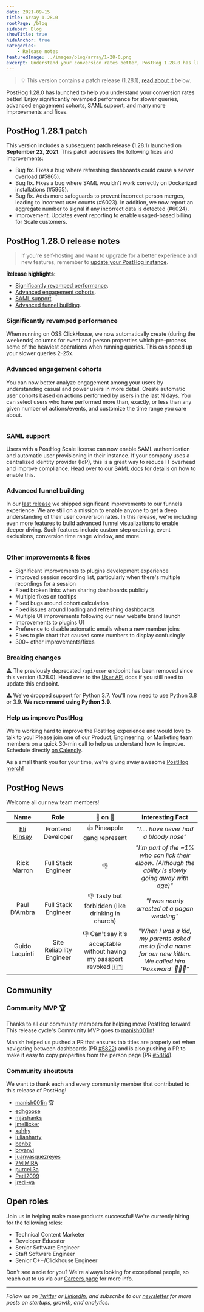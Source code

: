 ```yaml
---
date: 2021-09-15
title: Array 1.28.0
rootPage: /blog
sidebar: Blog
showTitle: true
hideAnchor: true
categories:
    - Release notes
featuredImage: ../images/blog/array/1-28-0.png
excerpt: Understand your conversion rates better, PostHog 1.28.0 has launched! Significantly revamped performance for slower queries, advanced engagement cohorts, SAML support, and many more improvements and fixes.
---
```


> 💡 This version contains a patch release (1.28.1), [read about it](#posthog-1281-patch) below.


PostHog 1.28.0 has launched to help you understand your conversion rates better! Enjoy significantly revamped performance for slower queries, advanced engagement cohorts, SAML support, and many more improvements and fixes.

## PostHog 1.28.1 patch

This version includes a subsequent patch release (1.28.1) launched on **September 22, 2021**. This patch addresses the following fixes and improvements:

-   Bug fix. Fixes a bug where refreshing dashboards could cause a server overload (#5865).
-   Bug fix. Fixes a bug where SAML wouldn't work correctly on Dockerized installations (#5965).
-   Bug fix. Adds more safeguards to prevent incorrect person merges, leading to incorrect user counts (#6023). In addition, we now report an aggregate number to signal if any incorrect data is detected (#6024).
-   Improvement. Updates event reporting to enable usaged-based billing for Scale customers.


## PostHog 1.28.0 release notes

> If you're self-hosting and want to upgrade for a better experience and new features, remember to [update your PostHog instance](/docs/self-host/configure/upgrading-posthog).

**Release highlights:**

- [Significantly revamped performance](#significantly-revamped-performance).
- [Advanced engagement cohorts](#advanced-engagement-cohorts).
- [SAML support](#saml-support).
- [Advanced funnel building](#advanced-funnel-building).

### Significantly revamped performance

When running on OSS ClickHouse, we now automatically create (during the weekends) columns for event and person properties which pre-process some of the heaviest operations when running queries. This can speed up your slower queries 2-25x.

### Advanced engagement cohorts

You can now better analyze engagement among your users by understanding casual and power users in more detail. Create automatic user cohorts based on actions performed by users in the last N days. You can select users who have performed more than, exactly, or less than any given number of actions/events, and customize the time range you care about.

<img src="https://posthog-static-files.s3.us-east-2.amazonaws.com/Website-Assets/Array/1_28_0-engagement-chorts.png" alt="" />

### SAML support

Users with a PostHog Scale license can now enable SAML authentication and automatic user provisioning in their instance. If your company uses a centralized identity provider (IdP), this is a great way to reduce IT overhead and improve compliance. Head over to our [SAML docs](/docs/user-guides/sso#saml) for details on how to enable this.

### Advanced funnel building

In our [last release](https://posthog.com/blog/the-posthog-array-1-27-0) we shipped significant improvements to our funnels experience. We are still on a mission to enable anyone to get a deep understanding of their user conversion rates. In this release, we're including even more features to build advanced funnel visualizations to enable deeper diving. Such features include custom step ordering, event exclusions, conversion time range window, and more.

<img src="https://posthog-static-files.s3.us-east-2.amazonaws.com/Website-Assets/Array/1_28_0-advanced-funnels.png" alt="" />

### Other improvements & fixes
- Significant improvements to plugins development experience
- Improved session recording list, particularly when there's multiple recordings for a session
- Fixed broken links when sharing dashboards publicly
- Multiple fixes on tooltips
- Fixed bugs around cohort calculation
- Fixed issues around loading and refreshing dashboards
- Multiple UI improvements following our new website brand launch
- Improvements to plugins UI
- Preference to disable automatic emails when a new member joins
- Fixes to pie chart that caused some numbers to display confusingly
- 300+ other improvements/fixes

### Breaking changes

⚠️ The previously deprecated `/api/user` endpoint has been removed since this version (1.28.0). Head over to the [User API](https://posthog.com/docs/api/user) docs if you still need to update this endpoint.

⚠️ We've dropped support for Python 3.7. You'll now need to use Python 3.8 or 3.9. **We recommend using Python 3.9.**

### Help us improve PostHog

We’re working hard to improve the PostHog experience and would love to talk to you! Please join one of our Product, Engineering, or Marketing team members on a quick 30-min call to help us understand how to improve. Schedule directly [on Calendly](https://calendly.com/posthog-feedback).

As a small thank you for your time, we're giving away awesome [PostHog merch](https://merch.posthog.com)!

## PostHog News

Welcome all our new team members!

| Name  |        Role         | 🍍 on 🍕 |   Interesting Fact           |
| :---: | :-----------------: | :-------: | :-------------------------: |
| [Eli Kinsey](/handbook/company/team#eli-kinsey-front-end-developer) | Frontend Developer |  👍 Pineapple gang represent  |   _"I.... have never had a bloody nose"_
| Rick Marron | Full Stack Engineer |  👎  |   _"I'm part of the ~1% who can lick their elbow. (Although the ability is slowly going away with age)"_
| Paul D'Ambra | Full Stack Engineer |  👎 Tasty but forbidden (like drinking in church)  |   _"I was nearly arrested at a pagan wedding"_
| Guido Laquinti | Site Reliability Engineer |   👎 Can't say it's acceptable without having my passport revoked 🇮🇹  |   _"When I was a kid, my parents asked me to find a name for our new kitten. We called him 'Password' 🔐🐕‍🦺"_

## Community
### Community MVP 🏆

Thanks to all our community members for helping move PostHog forward! This release cycle's Community MVP goes to [manish001in](https://github.com/manish001in)!

Manish helped us pushed a PR that ensures tab titles are properly set when navigating between dashboards (PR [#5822](https://github.com/PostHog/posthog/pull/5822)) and is also pushing a PR to make it easy to copy properties from the person page (PR [#5884](https://github.com/PostHog/posthog/pull/5884)).

### Community shoutouts
We want to thank each and every community member that contributed to this release of PostHog!

- [manish001in](https://github.com/manish001in) 🏆
- [edhgoose](https://github.com/edhgoose)
- [mjashanks](https://github.com/mjashanks)
- [jmellicker](https://github.com/jmellicker)
- [xahhy](https://github.com/xahhy)
- [julianharty](https://github.com/julianharty)
- [benbz](https://github.com/benbz)
- [bryanyi](https://github.com/bryanyi)
- [juanvasquezreyes](https://github.com/juanvasquezreyes)
- [7MIMIRA](https://github.com/7MIMIRA)
- [purcell3a](https://github.com/purcell3a)
- [Patil2099](https://github.com/Patil2099)
- [jredl-va](https://github.com/jredl-va)

## Open roles

Join us in helping make more products successful! We're currently hiring for the following roles:

- Technical Content Marketer
- Developer Educator
- Senior Software Engineer
- Staff Software Engineer
- Senior C++/Clickhouse Engineer

Don't see a role for you? We're always looking for exceptional people, so reach out to us via our [Careers page](https://posthog.com/careers) for more info.

<hr/>

_Follow us on [Twitter](https://twitter.com/PostHog) or [LinkedIn](https://linkedin.com/company/posthog), and subscribe to our [newsletter](https://posthog.com/newsletter) for more posts on startups, growth, and analytics._

<ArrayCTA />
